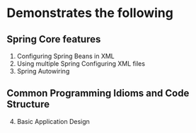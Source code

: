 # Demonstrates the following  
## Spring Core features
1. Configuring Spring Beans in XML
2. Using multiple Spring Configuring XML files
3. Spring Autowiring

## Common Programming Idioms and Code Structure
4. Basic Application Design
